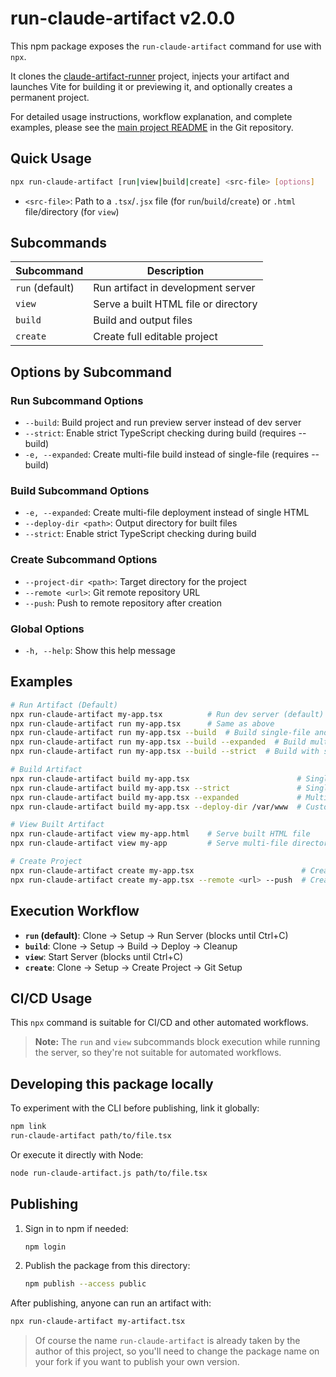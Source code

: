 # run-claude-artifact v2.0.0

This npm package exposes the `run-claude-artifact` command for use with `npx`.

It clones the [claude-artifact-runner](https://github.com/claudio-silva/claude-artifact-runner) project, injects your artifact and launches Vite for building it or previewing it, and optionally creates a permanent project.

For detailed usage instructions, workflow explanation, and complete examples, please see the [main project README](https://github.com/claudio-silva/claude-artifact-runner#readme) in the Git repository.

## Quick Usage

```bash
npx run-claude-artifact [run|view|build|create] <src-file> [options]
```

- `<src-file>`: Path to a `.tsx`/`.jsx` file (for `run`/`build`/`create`) or `.html` file/directory (for `view`)

## Subcommands

| Subcommand | Description |
|------------|-------------|
| `run` (default) | Run artifact in development server |
| `view` | Serve a built HTML file or directory |
| `build` | Build and output files |
| `create` | Create full editable project |

## Options by Subcommand

### Run Subcommand Options
- `--build`: Build project and run preview server instead of dev server
- `--strict`: Enable strict TypeScript checking during build (requires --build)
- `-e, --expanded`: Create multi-file build instead of single-file (requires --build)

### Build Subcommand Options
- `-e, --expanded`: Create multi-file deployment instead of single HTML
- `--deploy-dir <path>`: Output directory for built files
- `--strict`: Enable strict TypeScript checking during build

### Create Subcommand Options
- `--project-dir <path>`: Target directory for the project
- `--remote <url>`: Git remote repository URL
- `--push`: Push to remote repository after creation

### Global Options
- `-h, --help`: Show this help message

## Examples

```bash
# Run Artifact (Default)
npx run-claude-artifact my-app.tsx          # Run dev server (default)
npx run-claude-artifact run my-app.tsx      # Same as above
npx run-claude-artifact run my-app.tsx --build  # Build single-file and run preview
npx run-claude-artifact run my-app.tsx --build --expanded  # Build multi-file and run preview
npx run-claude-artifact run my-app.tsx --build --strict  # Build with strict checking

# Build Artifact
npx run-claude-artifact build my-app.tsx                        # Single HTML file (no strict checking)
npx run-claude-artifact build my-app.tsx --strict               # Single HTML file (with strict checking)
npx run-claude-artifact build my-app.tsx --expanded             # Multi-file deployment
npx run-claude-artifact build my-app.tsx --deploy-dir /var/www  # Custom output location

# View Built Artifact
npx run-claude-artifact view my-app.html    # Serve built HTML file
npx run-claude-artifact view my-app         # Serve multi-file directory

# Create Project
npx run-claude-artifact create my-app.tsx                        # Create editable project
npx run-claude-artifact create my-app.tsx --remote <url> --push  # Create + git + push
```

## Execution Workflow

- **`run` (default)**: Clone → Setup → Run Server (blocks until Ctrl+C)
- **`build`**: Clone → Setup → Build → Deploy → Cleanup
- **`view`**: Start Server (blocks until Ctrl+C)
- **`create`**: Clone → Setup → Create Project → Git Setup

## CI/CD Usage

This `npx` command is suitable for CI/CD and other automated workflows.

> **Note:** The `run` and `view` subcommands block execution while running the server, so they're not suitable for automated workflows.

## Developing this package locally

To experiment with the CLI before publishing, link it globally:
   ```bash
   npm link
   run-claude-artifact path/to/file.tsx
   ```
   Or execute it directly with Node:
   ```bash
   node run-claude-artifact.js path/to/file.tsx
   ```

## Publishing

1. Sign in to npm if needed:
   ```bash
   npm login
   ```
2. Publish the package from this directory:
   ```bash
   npm publish --access public
   ```

After publishing, anyone can run an artifact with:

```bash
npx run-claude-artifact my-artifact.tsx
```

> Of course the name `run-claude-artifact` is already taken by the author of this project, so you'll need to change the package name on your fork if you want to publish your own version.